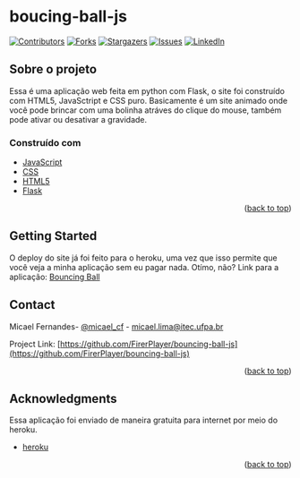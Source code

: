 # boucing-ball-js
<div id="top"></div>

[![Contributors][contributors-shield]][contributors-url]
[![Forks][forks-shield]][forks-url]
[![Stargazers][stars-shield]][stars-url]
[![Issues][issues-shield]][issues-url]
[![LinkedIn][linkedin-shield]][linkedin-url]


<!-- ABOUT THE PROJECT -->
## Sobre o projeto

Essa é uma aplicação web feita em python com Flask, o site foi construído com HTML5, JavaSctript e CSS puro. Basicamente é um site animado onde você pode brincar com uma bolinha atráves do clique do mouse, também pode ativar ou desativar a gravidade.



### Construído com

* [JavaScript](https://developer.mozilla.org/pt-BR/docs/Web/JavaScript)
* [CSS](https://developer.mozilla.org/pt-BR/docs/Web/CSS)
* [HTML5](https://developer.mozilla.org/pt-BR/docs/Web/HTML)
* [Flask](https://flask.palletsprojects.com/)

<p align="right">(<a href="#top">back to top</a>)</p>



<!-- GETTING STARTED -->
## Getting Started

O deploy do site já foi feito para o heroku, uma vez que isso permite que você veja a minha aplicação sem eu pagar nada. Otímo, não?
Link para a aplicação: [Bouncing Ball](https://boucing-ball.herokuapp.com/)

<!-- CONTACT -->
## Contact

Micael Fernandes- [@micael_cf](https://www.instagram.com/micael_cf/) - micael.lima@itec.ufpa.br

Project Link: [https://github.com/FirerPlayer/bouncing-ball-js](https://github.com/FirerPlayer/bouncing-ball-js)

<p align="right">(<a href="#top">back to top</a>)</p>


<!-- ACKNOWLEDGMENTS -->
## Acknowledgments

Essa aplicação foi enviado de maneira gratuita para internet por meio do heroku.
* [heroku](https://www.heroku.com/)
<p align="right">(<a href="#top">back to top</a>)</p>



<!-- MARKDOWN LINKS & IMAGES -->
<!-- https://www.markdownguide.org/basic-syntax/#reference-style-links -->
[contributors-shield]: https://img.shields.io/github/contributors/othneildrew/Best-README-Template.svg?style=for-the-badge
[contributors-url]: https://github.com/FirerPlayer/bouncing-ball-js/graphs/contributors
[forks-shield]: https://img.shields.io/github/forks/othneildrew/Best-README-Template.svg?style=for-the-badge
[forks-url]: https://github.com/FirerPlayer/bouncing-ball-js/network/members
[stars-shield]: https://img.shields.io/github/stars/othneildrew/Best-README-Template.svg?style=for-the-badge
[stars-url]: https://github.com/FirerPlayer/bouncing-ball-js/stargazers
[issues-shield]: https://img.shields.io/github/issues/othneildrew/Best-README-Template.svg?style=for-the-badge
[issues-url]: https://github.com/FirerPlayer/bouncing-ball-js/issues
[linkedin-shield]: https://img.shields.io/badge/-LinkedIn-black.svg?style=for-the-badge&logo=linkedin&colorB=555
[linkedin-url]: https://www.linkedin.com/in/micael-fernandes21/
[product-screenshot]: images/screenshot.png
